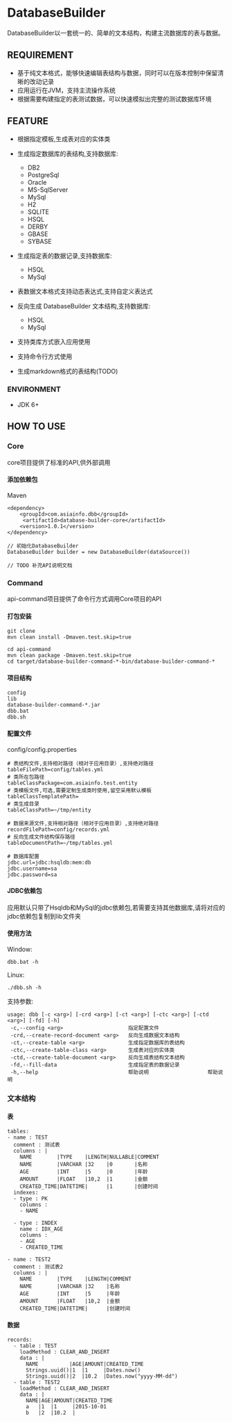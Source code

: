 DatabaseBuilder
===============
DatabaseBuilder以一套统一的、简单的文本结构，构建主流数据库的表与数据。

## REQUIREMENT
* 基于纯文本格式，能够快速编辑表结构与数据，同时可以在版本控制中保留清晰的改动记录
* 应用运行在JVM，支持主流操作系统
* 根据需要构建指定的表测试数据，可以快速模拟出完整的测试数据库环境

## FEATURE
* 根据指定模板,生成表对应的实体类
* 生成指定数据库的表结构,支持数据库:
    * DB2
    * PostgreSql
    * Oracle
    * MS-SqlServer
    * MySql
    * H2
    * SQLITE
    * HSQL
    * DERBY
    * GBASE
    * SYBASE

* 生成指定表的数据记录,支持数据库:
  * HSQL
  * MySql

* 表数据文本格式支持动态表达式,支持自定义表达式
* 反向生成 DatabaseBuilder 文本结构,支持数据库:
  * HSQL
  * MySql

* 支持类库方式嵌入应用使用
* 支持命令行方式使用
* 生成markdown格式的表结构(TODO)

### ENVIRONMENT

* JDK 6+

## HOW TO USE

### Core

core项目提供了标准的API,供外部调用

#### 添加依赖包

Maven

```
<dependency>
    <groupId>com.asiainfo.dbb</groupId>
     <artifactId>database-builder-core</artifactId>
    <version>1.0.1</version>
</dependency>
```

```
// 初始化DatabaseBuilder
DatabaseBuilder builder = new DatabaseBuilder(dataSource())

// TODO 补充API说明文档
```

### Command

api-command项目提供了命令行方式调用Core项目的API

#### 打包安装

```
git clone
mvn clean install -Dmaven.test.skip=true

cd api-command
mvn clean package -Dmaven.test.skip=true
cd target/database-builder-command-*-bin/database-builder-command-*
```

#### 项目结构
```
config
lib
database-builder-command-*.jar
dbb.bat
dbb.sh
```

#### 配置文件

config/config.properties

```
# 表结构文件,支持相对路径（相对于应用目录）,支持绝对路径
tableFilePath=config/tables.yml
# 类所在包路径
tableClassPackage=com.asiainfo.test.entity
# 类模板文件,可选,需要定制生成类时使用,留空采用默认模板
tableClassTemplatePath=
# 类生成目录
tableClassPath=~/tmp/entity

# 数据来源文件,支持相对路径（相对于应用目录）,支持绝对路径
recordFilePath=config/records.yml
# 反向生成文件结构保存路径
tableDocumentPath=~/tmp/tables.yml

# 数据库配置
jdbc.url=jdbc:hsqldb:mem:db
jdbc.username=sa
jdbc.password=sa
```
#### JDBC依赖包

 应用默认只带了Hsqldb和MySql的jdbc依赖包,若需要支持其他数据库,请将对应的jdbc依赖包复制到lib文件夹

#### 使用方法

Window:

```
dbb.bat -h
```

Linux:

```
./dbb.sh -h
```

支持参数:

```
usage: dbb [-c <arg>] [-crd <arg>] [-ct <arg>] [-ctc <arg>] [-ctd <arg>] [-fd] [-h]
 -c,--config <arg>                     指定配置文件
 -crd,--create-record-document <arg>   反向生成数据文本结构
 -ct,--create-table <arg>              生成指定数据库的表结构
 -ctc,--create-table-class <arg>       生成表对应的实体类
 -ctd,--create-table-document <arg>    反向生成表结构文本结构
 -fd,--fill-data                       生成指定表的数据记录
 -h,--help                             帮助说明                   帮助说明
```

### 文本结构
#### 表
```
tables:
- name : TEST
  comment : 测试表
  columns : |
    NAME        |TYPE    |LENGTH|NULLABLE|COMMENT
    NAME        |VARCHAR |32    |0       |名称
    AGE         |INT     |5     |0       |年龄
    AMOUNT      |FLOAT   |10,2  |1       |金额
    CREATED_TIME|DATETIME|      |1       |创建时间
  indexes:
  - type : PK
    columns :
    - NAME

  - type : INDEX
    name : IDX_AGE
    columns :
    - AGE
    - CREATED_TIME

- name : TEST2
  comment : 测试表2
  columns : |
    NAME        |TYPE    |LENGTH|COMMENT
    NAME        |VARCHAR |32    |名称
    AGE         |INT     |5     |年龄
    AMOUNT      |FLOAT   |10,2  |金额
    CREATED_TIME|DATETIME|      |创建时间
```
#### 数据
```
records:
  - table : TEST
    loadMethod : CLEAR_AND_INSERT
    data : |
      NAME          |AGE|AMOUNT|CREATED_TIME
      Strings.uuid()|1  |1     |Dates.now()
      Strings.uuid()|2  |10.2  |Dates.now("yyyy-MM-dd")
  - table : TEST2
    loadMethod : CLEAR_AND_INSERT
    data : |
      NAME|AGE|AMOUNT|CREATED_TIME
      a   |1  |1     |2015-10-01
      b   |2  |10.2  |
```